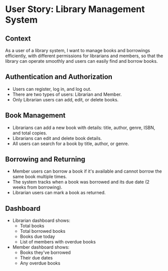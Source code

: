 # User Story: Library Management System

## Context
As a user of a library system, I want to manage books and borrowings efficiently, with different permissions for librarians and members, so that the library can operate smoothly and users can easily find and borrow books.

## Authentication and Authorization
- Users can register, log in, and log out.
- There are two types of users: Librarian and Member.
- Only Librarian users can add, edit, or delete books.

## Book Management
- Librarians can add a new book with details: title, author, genre, ISBN, and total copies.
- Librarians can edit and delete book details.
- All users can search for a book by title, author, or genre.

## Borrowing and Returning
- Member users can borrow a book if it's available and cannot borrow the same book multiple times.
- The system tracks when a book was borrowed and its due date (2 weeks from borrowing).
- Librarian users can mark a book as returned.

## Dashboard
- Librarian dashboard shows:
  - Total books
  - Total borrowed books
  - Books due today
  - List of members with overdue books
- Member dashboard shows:
  - Books they've borrowed
  - Their due dates
  - Any overdue books
